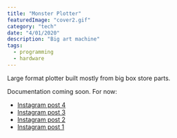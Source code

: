 ```yaml
---
title: "Monster Plotter"
featuredImage: "cover2.gif"
category: "tech"
date: "4/01/2020"
description: "Big art machine"
tags:
  - programming
  - hardware
---
```


<p>
  Large format plotter built mostly from big box store parts. 
</p>
<p>
Documentation coming soon. For now:
<ul>
<li><a href="https://www.instagram.com/p/B_yHMaBBIrq/">Instagram post 4</a></li>
<li><a href="https://www.instagram.com/p/B_ukwqsBscZ/">Instagram post 3</a></li>
<li><a href="https://www.instagram.com/p/B_ujdGsBgf3/">Instagram post 2</a></li>
<li><a href="https://www.instagram.com/p/B--v_v9huLz/">Instagram post 1</a></li>

</p>

<!-- <p><img src="./side.mp4"></p>
<p><img src="./0.jpg"></p>
<p><img src="./straight.mp4"></p>
<p><img src="./1.jpg"></p>
<p><img src="./top_down.mp4"></p> -->
